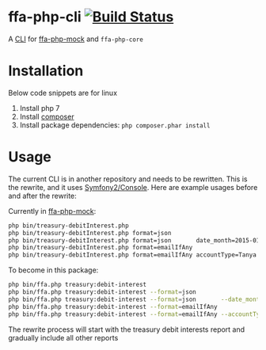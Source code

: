 # ffa-php-cli [![Build Status](https://travis-ci.org/shadiakiki1986/ffa-php-cli.svg?branch=master)](https://travis-ci.org/shadiakiki1986/ffa-php-cli)
A [CLI](https://en.wikipedia.org/wiki/Command-line_interface) for [ffa-php-mock](https://github.com/shadiakiki1986/ffa-php-mock) and `ffa-php-core`

# Installation
Below code snippets are for linux

1. Install php 7
2. Install [composer](https://getcomposer.org/download/)
3. Install package dependencies: `php composer.phar install`

# Usage
The current CLI is in another repository and needs to be rewritten.
This is the rewrite, and it uses [Symfony2/Console](http://symfony.com/doc/current/console.html).
Here are example usages before and after the rewrite:

Currently in [ffa-php-mock](https://github.com/shadiakiki1986/ffa-php-mock):
```bash
php bin/treasury-debitInterest.php
php bin/treasury-debitInterest.php format=json
php bin/treasury-debitInterest.php format=json       date_month=2015-01
php bin/treasury-debitInterest.php format=emailIfAny
php bin/treasury-debitInterest.php format=emailIfAny accountType=Tanya notifyTracker=true publishToBlog=true
```

To become in this package:
```bash
php bin/ffa.php treasury:debit-interest
php bin/ffa.php treasury:debit-interest --format=json
php bin/ffa.php treasury:debit-interest --format=json       --date_month=2015-01
php bin/ffa.php treasury:debit-interest --format=emailIfAny
php bin/ffa.php treasury:debit-interest --format=emailIfAny --accountType=Tanya --notifyTracker --publishToBlog
```

The rewrite process will start with the treasury debit interests report and gradually include all other reports
